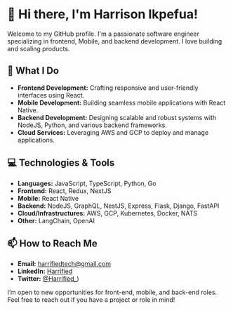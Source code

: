 # 👋 Hi there, I'm Harrison Ikpefua!

Welcome to my GitHub profile. I'm a passionate software engineer specializing in frontend, Mobile, and backend development. I love building and scaling products. 

## 🚀 What I Do

- **Frontend Development:** Crafting responsive and user-friendly interfaces using React.
- **Mobile Development:** Building seamless mobile applications with React Native.
- **Backend Development:** Designing scalable and robust systems with NodeJS, Python, and various backend frameworks.
- **Cloud Services:** Leveraging AWS and GCP to deploy and manage applications.

## 💻 Technologies & Tools

- **Languages:** JavaScript, TypeScript, Python, Go
- **Frontend:** React, Redux, NextJS
- **Mobile:** React Native
- **Backend:** NodeJS, GraphQL, NestJS, Express, Flask, Django, FastAPI
- **Cloud/Infrastructures:** AWS, GCP, Kubernetes, Docker, NATS
- **Other:** LangChain, OpenAI

## 📫 How to Reach Me

- **Email:** [harrifiedtech@gmail.com](mailto:harrifiedtech@gmail.com)
- **LinkedIn:** [Harrified](https://www.linkedin.com/in/harrified/)
- **Twitter:** [@Harrified_](https://x.com/Harrified_))


I’m open to new opportunities for front-end, mobile, and back-end roles. Feel free to reach out if you have a project or role in mind!
